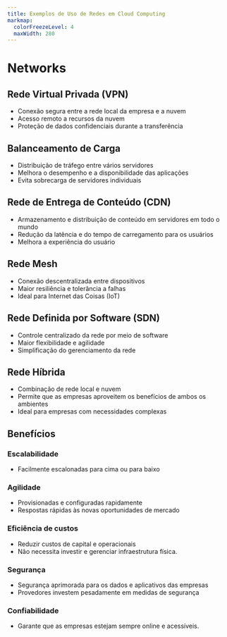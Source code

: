 ```yaml
---
title: Exemplos de Uso de Redes em Cloud Computing
markmap:
  colorFreezeLevel: 4
  maxWidth: 280
---
```


# Networks

## **Rede Virtual Privada (VPN)**

* Conexão segura entre a rede local da empresa e a nuvem
* Acesso remoto a recursos da nuvem
* Proteção de dados confidenciais durante a transferência

## **Balanceamento de Carga**

* Distribuição de tráfego entre vários servidores
* Melhora o desempenho e a disponibilidade das aplicações
* Evita sobrecarga de servidores individuais

## **Rede de Entrega de Conteúdo (CDN)**

* Armazenamento e distribuição de conteúdo em servidores em todo o mundo
* Redução da latência e do tempo de carregamento para os usuários
* Melhora a experiência do usuário

## **Rede Mesh**

* Conexão descentralizada entre dispositivos
* Maior resiliência e tolerância a falhas
* Ideal para Internet das Coisas (IoT)

## **Rede Definida por Software (SDN)**

* Controle centralizado da rede por meio de software
* Maior flexibilidade e agilidade
* Simplificação do gerenciamento da rede

## **Rede Híbrida**

* Combinação de rede local e nuvem
* Permite que as empresas aproveitem os benefícios de ambos os ambientes
* Ideal para empresas com necessidades complexas

## **Benefícios**

### **Escalabilidade** 
- Facilmente escalonadas para cima ou para baixo 
### **Agilidade** 
- Provisionadas e configuradas rapidamente
- Respostas rápidas às novas oportunidades de mercado
  
### **Eficiência de custos** 
- Reduzir custos de capital e operacionais
- Não necessita investir e gerenciar infraestrutura física.
### **Segurança** 
- Segurança aprimorada para os dados e aplicativos das empresas
- Provedores investem pesadamente em medidas de segurança
### **Confiabilidade** 
- Garante que as empresas estejam sempre online e acessíveis.


